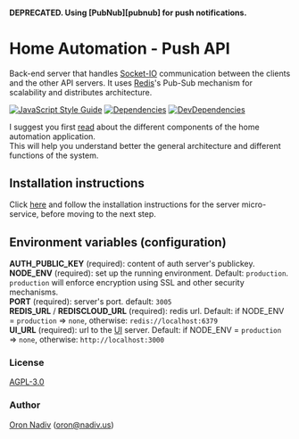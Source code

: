 #### DEPRECATED.  Using [PubNub][pubnub] for push notifications.  

# Home Automation - Push API
Back-end server that handles [Socket-IO][socket-io] communication between the clients and the other API servers. It uses [Redis][redis]'s Pub-Sub mechanism for scalability and distributes architecture.

[![JavaScript Style Guide][standard-image]][standard-url]
[![Dependencies][dependencies-image]][dependencies-url]
[![DevDependencies][dependencies-dev-image]][dependencies-dev-url]

I suggest you first [read][overview-url] about the different components of the home automation application.  
This will help you understand better the general architecture and different functions of the system.

## Installation instructions
Click [here][server-installation-instruction-url] and follow the installation instructions for the server micro-service, before moving to the next step.

## Environment variables (configuration)
__AUTH\_PUBLIC\_KEY__ (required): content of auth server's publickey.  
__NODE\_ENV__ (required): set up the running environment.  Default: `production`.  `production` will enforce encryption using SSL and other security mechanisms.  
__PORT__ (required): server's port.  default: `3005`  
__REDIS\_URL__ / __REDISCLOUD\_URL__ (required): redis url.  Default: if NODE_ENV = `production` => `none`, otherwise: `redis://localhost:6379`  
__UI\_URL__ (required): url to the [UI][ui-url] server. Default: if NODE_ENV = `production` => `none`, otherwise: `http://localhost:3000`

### License
[AGPL-3.0](https://spdx.org/licenses/AGPL-3.0.html)

### Author
[Oron Nadiv](https://github.com/OronNadiv) ([oron@nadiv.us](mailto:oron@nadiv.us))

[dependencies-image]: https://david-dm.org/OronNadiv/push-api/status.svg
[dependencies-url]: https://david-dm.org/OronNadiv/push-api
[dependencies-dev-image]: https://david-dm.org/OronNadiv/push-api/dev-status.svg
[dependencies-dev-url]: https://david-dm.org/OronNadiv/push-api?type=dev
[travis-image]: http://img.shields.io/travis/OronNadiv/push-api.svg?style=flat-square
[travis-url]: https://travis-ci.org/OronNadiv/push-api
[coveralls-image]: http://img.shields.io/coveralls/OronNadiv/push-api.svg?style=flat-square
[coveralls-url]: https://coveralls.io/r/OronNadiv/push-api
[standard-image]: https://img.shields.io/badge/code%20style-standard-brightgreen.svg
[standard-url]: http://standardjs.com

[redis]: http://redis.io
[socket-io]: http://socket.io

[overview-url]: https://oronnadiv.github.io/home-automation
[client-installation-instruction-url]: https://oronnadiv.github.io/home-automation/#installation-instructions-for-the-raspberry-pi-clients
[server-installation-instruction-url]: https://oronnadiv.github.io/home-automation/#installation-instructions-for-the-server-micro-services
[private-public-keys-url]: https://oronnadiv.github.io/home-automation/#generating-private-and-public-keys

[alarm-url]: https://github.com/OronNadiv/alarm-system-api
[auth-url]: https://github.com/OronNadiv/authentication-api
[camera-url]: https://github.com/OronNadiv/camera-api
[garage-url]: https://github.com/OronNadiv/garage-door-api
[notifications-url]: https://github.com/OronNadiv/notifications-api
[push-url]: https://github.com/OronNadiv/push-api
[storage-url]: https://github.com/OronNadiv/storage-api
[ui-url]: https://github.com/OronNadiv/home-automation-ui
